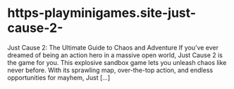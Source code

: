 # https-playminigames.site-just-cause-2-
Just Cause 2: The Ultimate Guide to Chaos and Adventure If you’ve ever dreamed of being an action hero in a massive open world, Just Cause 2 is the game for you. This explosive sandbox game lets you unleash chaos like never before. With its sprawling map, over-the-top action, and endless opportunities for mayhem, Just […]
